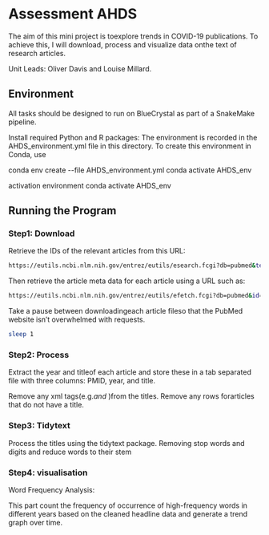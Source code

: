 # Assessment AHDS

The aim of this mini project is toexplore trends in COVID-19 publications. 
To achieve this, I will download, process and visualize data onthe text of research articles.

Unit Leads: Oliver Davis and Louise Millard.


## Environment

All tasks should be designed to run on BlueCrystal as part of a SnakeMake pipeline.

Install required Python and R packages: 
The environment is recorded in the AHDS_environment.yml file in this directory. 
To create this environment in Conda, use

conda env create --file AHDS_environment.yml
conda activate AHDS_env

activation environment
conda activate AHDS_env


## Running the Program

### Step1: Download
Retrieve the IDs of the relevant articles from this URL:

```bash
https://eutils.ncbi.nlm.nih.gov/entrez/eutils/esearch.fcgi?db=pubmed&term=%22long%20c ovid%22&retmax=10000
```

Then retrieve the article meta data for each article using a URL such as:
```bash
https://eutils.ncbi.nlm.nih.gov/entrez/eutils/efetch.fcgi?db=pubmed&id=39240571
```
Take a pause between downloadingeach article fileso that the PubMed website isn’t overwhelmed with requests.
```bash
sleep 1 
```

### Step2: Process

Extract the year and titleof each article and store these in a tab separated file with three columns: PMID, year, and title.

Remove any xml tags(e.g.<i>and </i>)from the titles.
Remove any rows forarticles that do not have a title.


### Step3: Tidytext

Process the titles using the tidytext package. 
Removing stop words and digits and reduce words to their stem


### Step4: visualisation
Word Frequency Analysis:

This part count the frequency of occurrence of high-frequency words in different years based on the cleaned headline data and generate a trend graph over time.


